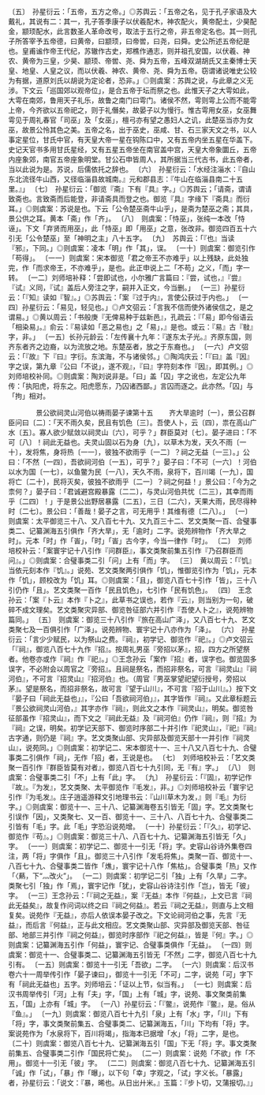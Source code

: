 <!-- { "loadSidebar": true } -->
〔五〕　孙星衍云：「五帝，五方之帝。」◎苏舆云：「五帝之名，见于孔子家语及大戴礼，其说有二：其一，孔子答季康子以伏羲配木，神农配火，黄帝配土，少昊配金，颛顼配水，此言数圣人革命改号，取法于五行之帝，非五帝定名也。其一则孔子所答宰予五帝德，曰黄帝，曰颛顼，曰帝喾，曰尧，曰舜。史公所述五帝纪是也。皇甫谧作帝王代纪，苏辙作古史，郑樵作通志，则并祖孔安国，以伏羲、神农、黄帝为三皇，少昊、颛顼、帝喾、尧、舜为五帝，五峰双湖胡氏又主秦博士天皇、地皇、人皇之议，而以伏羲、神农、黄帝、尧、舜为五帝。窃谓诸说唯史公较为有据，道原刘氏以胡说为定论者，恐非。」◎则虞案：苏舆之说，与此章之义无涉。下文云「巡国郊以观帝位」，是合五帝于坛而祭之也。此惟天子之大雩如此，大雩在南郊，鲁用天子礼乐，故鲁之南门曰雩门。诸侯不然，雩则雩上公而不能雩上帝，今齐欲以五帝祀之，则于礼僭矣，故晏子以为慢行。惟古雩用女巫，女巫舞雩见于周礼春官「司巫」及「女巫」，檀弓亦有望之愚妇人之讥，此楚巫当亦为女巫，故景公怜其色之美。五帝之名，出于巫史，巫咸、甘、石三家天文之书，以人事定星位，甘氏中官，有天皇大帝一星在钩陈口中，又有五帝内坐五星在华盖下。史记天官书多用甘氏星经，又有五星五帝坐在南官盖中宫，天皇大帝象圜丘，五帝内座象郊，南官五帝座象明堂。甘公石申皆周人，其所据当三代古书，此五帝者，当以此说为是。苏说，后儒依托之辞也。
〔六〕　孙星衍云：「水经注淄水：『自山东北流径牛山西，又径临淄县故城南。』元和郡县志：『牛山在临淄县南二十五里。』」
〔七〕　孙星衍云：「御览『斋』下有『具』字。」◎苏舆云；「请斋，谓请致斋也。言致斋而后能登，非请斋具而登之也。御览『具』字缘下『斋具』而衍耳。」◎则虞案：苏说是也。下云「公令楚巫斋牛山乎」，是斋为楚巫之斋；其具，景公供之耳。黄本「斋」作「齐」。
〔八〕　则虞案：「恃巫」，张纯一本改「恃诬」。下文「弃贤而用巫」，此「恃巫」即「用巫」之意，张改非。御览四百五十六引无「公令楚巫」至「神明之主」八十五字。
〔九〕　苏舆云：「『也』当读『邪』，下同。」◎则虞案：凌本「明」作「其」，误。
〔一十〕则虞案：御览引作「苟得」。
〔一一〕则虞案：宋本御览「君之帝王不亦难乎」以上残缺，此处独完，作「而求帝王，不亦难乎」，是也。此正申说上二「不苟」之义，「而」字一转。
〔一二〕刘师培补释：「尝即试也，小尔雅广言篇曰：『尝，试也，』『尝』『试』义同，『试』盖后人旁注之字，嗣并入正文，今当删。」
〔一三〕孙星衍云：「『知』读如『智』。」◎苏舆云：「案『过于内』，言使公获过于内也。」
〔一四〕孙星衍云：「易见，轻见也。」◎卢文弨云：「言我不信而使外诸侯信之，是之谓易。」◎黄以周云：「书般庚『无俾易种于兹新邑』，孔疏云：『「易」即今俗语云「相染易」。』俞云：『易读如「恶之易也」之「易」，』是也。或云：『易』古『敡』字，非。」
〔一五〕长孙元龄云：「左传襄十九年：『遂东太子光。』齐原东国，则齐东者齐之边裔，以为流放之地。东楚巫者，放之于东裔也。」
〔一六〕卢文弨云：「『故』下『曰』字衍。东滨海，不与诸侯邻。」◎陶鸿庆云：「『曰』盖『因』字之误，第九章『公曰「不说」，遂不观』，『曰』字符刻本作『因』，即其例。」◎刘师培校补同。◎则虞案：陶刘说非是。「曰」盖「囚」字之讹也，左定公九年传：「执阳虎，将东之。阳虎愿东，乃囚诸西鄙。」言囚而逐之。此亦然。「囚」与「拘」相对。



　　　　景公欲祠灵山河伯以祷雨晏子谏第十五
　　齐大旱逾时〔一〕，景公召群臣问曰〔二〕：「天不雨久矣，民且有饥色〔三〕。吾使人卜，云〔四〕，祟在高山广水〔五〕。寡人欲少赋敛以祠灵山〔六〕，可乎？」群臣莫对〔七〕。晏子进曰：「不可〔八〕！祠此无益也。夫灵山固以石为身〔九〕，以草木为发，天久不雨〔一十〕，发将焦，身将热〔一一〕，彼独不欲雨乎〔一二〕？祠之无益〔一三〕。」公曰：「不然〔一四〕，吾欲祠河伯〔一五〕，可乎？」晏子曰：「不可〔一六〕！河伯以水为国〔一七〕，以鱼鳖为民〔一八〕，天久不雨，泉将下，百川竭〔一九〕，国将亡〔二十〕，民将灭矣，彼独不欲雨乎〔二一〕？祠之何益！」景公曰：「今为之柰何？」晏子曰：「君诚避宫殿暴露〔二二〕，与灵山河伯共忧〔二三〕，其幸而雨乎〔二四〕！」于是景公出野居暴露〔二五〕，三日〔二六〕，天果大雨，民尽得种时〔二七〕。景公曰：「善哉！晏子之言，可无用乎！其维有德〔二八〕。」
〔一〕　则虞案：太平御览三十八、又八百七十九、又九百三十二、艺文类聚一百、合璧事类二、记纂渊海五引俱作「齐大旱」，无「逾时」二字。说苑辨物作「齐大旱之时」。元本「时」作「峕」，「时」「峕」古今字，今当一律作「时」。
〔二〕　刘师培校补云：「案寰宇记十八引作『问群臣』，事文类聚前集五引作『乃召群臣而问』。」◎则虞案：合璧事类二引「问」上有「而」字。
〔三〕　黄以周云：「『饥』当依元刻本作『饥』。」说苑、艺文类聚两引俱作「饥」，惟御览引作为「饥」，元本作「饥」，顾校改为「饥」耳。◎则虞案：「且」，御览八百七十引作「皆」，三十八引仍作「且」。艺文类聚一百作「民且饥色」，七引作「民有饥色」。
〔四〕　王念孙云：「案『卜云』本作『卜之』，此草书之误也，若作『云』，则当别为一句，破碎不成文理矣。艺文类聚灾异部、御览咎征部六并引作『吾使人卜之』，说苑辨物篇同。」
〔五〕　则虞案：御览三十八引作『旅在高山广泽」，又八百七十九、艺文类聚七及一百俱引作「广泽」。说苑辨物、寰宇记十八亦作为「泽」。
〔六〕　孙星衍云：「言少少赋民，以为祭山之费。『祠』，初学记、御览作『祀』。」◎卢文弨云「『祠』，御览八百七十九作『招』。按周礼男巫『旁招以茅』，招，四方之所望祭者。他卷亦或作『祠』作『祀』。」◎王念孙云「案作『招』者，误字也。御览固多误字，不必附会以周官之『旁招』。且祠是祭名，而招非祭名，可言『祠灵山』『祠河伯』，不可言『招灵山』『招河伯』也。（周官『男巫掌望祀望衍授号，旁招以茅』。望是祭名，而招非祭名，故可言『望于山川』，不可言『招于山川』。）按下文『晏子曰「祠此无益也」』，『公曰「吾欲祠河伯」』，其字皆作『祠』。又此章标题云『景公欲祠灵山河伯，』其字亦作『祠』，则此文之本作『祠灵山』，明矣。御览咎征部虽作『招灵山』，而下文之『祠此无益』及『祠河伯』仍作『祠』，则『招』为『祠』之误，明矣。初学记天部下、御览时序部二十并引作『祀灵山』，『祀』『祠』古字通，则仍是『祠』字。艺文类聚山部、灾异部及御览天部十一并引作『祠灵山』，说苑同。」◎则虞案：初学记二、宋本御览十一、三十八又八百七十九、合璧事类二引俱作「祠」，无作「招」者，王说是也。
〔七〕　刘师培校补云：「艺文类聚一百引作『群臣皆莫有对者』，御览八百七十九引同，无『有』字。」
〔八〕　则虞案：合璧事类二引「不」上有「此」字。
〔九〕　孙星衍云：「『固』，初学记作『故』。『为发』，艺文类聚、太平御览作『毛发』，非。」◎刘师培校补云「寰宇记引作『为毛发』。庄子逍遥游释文引地理书云：『山川草木为发，』则『毛』为衍字。」◎则虞案：御览十一、三十八、记纂渊海卷五引皆无「固」字。艺文类聚七引误作「因」，又类聚七、又一百、御览十一、三十八、八百七十九、合璧事类二引皆有「毛」字。此「毛」字恐沿说苑增。
〔一十〕孙星衍云：「『久』，初学记、御览作『苟』。」◎则虞案：御览三十八、八百七十九、记纂渊海五引皆无「久」字。
〔一一〕则虞案：初学记二、御览十一引无「将」字。史容山谷诗外集卷四注，两「将」字俱作「且」。御览三十八引作「发毛将焦」。类聚一百、御览十一、八百七十九、合璧事类二皆作「燋」，寰宇记十八作「焦枯」。合璧事类「热」又作「〈爇，下“灬改火”」。
〔一二〕则虞案：初学记二引「独」上有「久旱」二字。类聚七引「独」作「焉」，寰宇记作「犹」，史容山谷诗注引作「岂」，皆无「彼」字。
〔一三〕王念孙云：「『祠之无益』，案『无益』本作『何益』，上文已言『祠此无益矣』，故复作问词以终之曰『祠之何益』。若云『祠之无益』，则直与上文相复矣。说苑作『无益』，亦后人依误本晏子改之。下文论祠河伯之事，先言『无益』，而后言『何益』，正与此文相应。艺文类聚山部、灾异部及御览天部、咎征部、地部三并引作『祠之何益』，御览时序部作『祀之何益』，皆是『何』字。」◎则虞案：记纂渊海五引作「何益」，寰宇记、合璧事类俱作「无益」。
〔一四〕则虞案：御览十一、合璧事类二、记纂渊海五引皆无「不然」二字，御览八百七十九引有。
〔一五〕则虞案：御览十一引无「吾欲」二字。
〔一六〕则虞案：后汉书卷六十一周举传引作「晏子谏曰」，御览十一引无「不可」二字，说苑「可」字下有「祠此无益也」五字。刘师培云：「证以上节，似当有。」
〔一七〕则虞案：后汉书周举传引「河」上有「夫」字，「国」上有「城」字，说苑、事文聚类前集五，「国」上亦有「城」字。
〔一八〕孙星衍云：「『鳖』，说苑作『鳖』，是。俗从『鱼』。」
〔一九〕则虞案：御览八百七十九引「泉」上有「水」字，「川」下有「将」字，事文类聚前集五、合璧事类二、记纂渊海五，「川」下均有「将」字。案说苑作为「水泉将下，百川将竭」，指海本已据增「水」「将」二字，是也。
〔二十〕则虞案：御览八百七十九、记纂渊海五引「国」下无「将」字。事文类聚前集五、合璧事类二引作「国民将亡矣」。
〔二一〕则虞案：说苑「不欲」作「不用」。御览十一引无「彼」字。
〔二二〕则虞案：御览八百七十九、记纂渊海五引「诚」作「试」，「暴」作「曝」，以下句「幸」字观之，「试」字义长。「暴露」者，孙星衍云：「说文：『暴，晞也。从日出廾米。』玉篇：『步卜切，又蒲报切。』」
